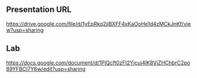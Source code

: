 ## Presentation URL

https://drive.google.com/file/d/1yEpRkq2jjBXFF4xKaOoHe1d4zMCkJnKf/view?usp=sharing

## Lab
https://docs.google.com/document/d/1PlQcft0zFI2Yjcuj4lK8VjZHChbrC2po89YFBCI7Y6w/edit?usp=sharing

